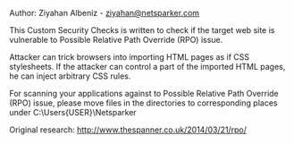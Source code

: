 Author: Ziyahan Albeniz - ziyahan@netsparker.com

This Custom Security Checks is written to check if the target web site is vulnerable to Possible Relative Path Override (RPO) issue.

Attacker can trick browsers into importing HTML pages as if CSS stylesheets. If the attacker can control a part of the imported HTML pages, he can inject arbitrary CSS rules.

For scanning your applications against to Possible Relative Path Override (RPO) issue, please move files in the directories to corresponding places under C:\Users\{USER}\Netsparker

Original research: http://www.thespanner.co.uk/2014/03/21/rpo/

